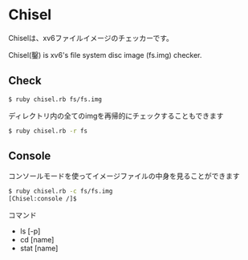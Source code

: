 # Chisel

Chiselは、xv6ファイルイメージのチェッカーです。

Chisel(鑿) is xv6's file system disc image (fs.img) checker.

## Check

```bash
$ ruby chisel.rb fs/fs.img
```

ディレクトリ内の全てのimgを再帰的にチェックすることもできます

```bash
$ ruby chisel.rb -r fs
```

## Console

コンソールモードを使ってイメージファイルの中身を見ることができます

```bash
$ ruby chisel.rb -c fs/fs.img
[Chisel:console /]$
```

コマンド

* ls [-p]
* cd [name]
* stat [name]